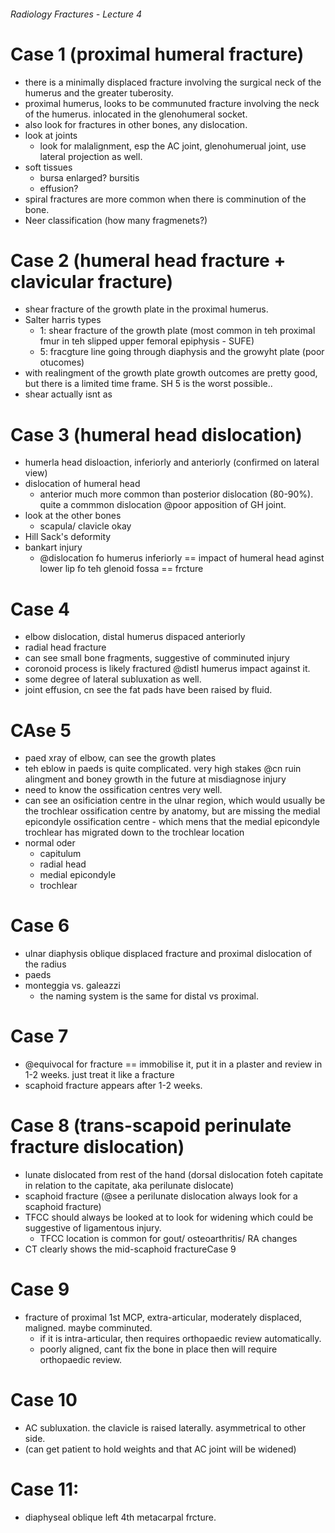 ###### Radiology Fractures - Lecture 4

# Case 1 (proximal humeral fracture)
- there is a minimally displaced fracture involving the surgical neck of the humerus and the greater tuberosity.
- proximal humerus, looks to be communuted fracture involving the neck of the humerus. inlocated in the glenohumeral socket.
- also look for fractures in other bones, any dislocation.
- look at joints
    + look for malalignment, esp the AC joint, glenohumerual joint, use lateral projection as well. 
- soft tissues
    + bursa enlarged? bursitis 
    + effusion?
- spiral fractures are more common when there is comminution of the bone.
- Neer classification (how many fragmenets?)


# Case 2 (humeral head fracture + clavicular fracture)
- shear fracture of the growth plate in the proximal humerus.
- Salter harris types
    + 1: shear fracture of the growth plate (most common in teh proximal fmur in teh slipped upper femoral epiphysis - SUFE)
    + 5: fracgture line going through diaphysis and the growyht plate (poor otucomes)
- with realingment of the growth plate growth outcomes are pretty good, but there is a limited time frame. SH 5 is the worst possible..
- shear actually isnt as


# Case 3 (humeral head dislocation)
- humerla head disloaction, inferiorly and anteriorly (confirmed on lateral view)
- dislocation of humeral head
    + anterior much more common than posterior dislocation (80-90%). quite a commmon dislocation @poor apposition of GH joint.
- look at the other bones
    + scapula/ clavicle okay
- Hill Sack's deformity
- bankart injury
    + @dislocation fo humerus inferiorly == impact of humeral head aginst lower lip fo teh glenoid fossa == frcture


# Case 4 
- elbow dislocation, distal humerus dispaced anteriorly
- radial head fracture
- can see small bone fragments, suggestive of comminuted injury
- coronoid process is likely fractured @distl humerus impact against it.
- some degree of lateral subluxation as well.
- joint effusion, cn see the fat pads have been raised by fluid.


# CAse 5
- paed xray of elbow, can see the growth plates
- teh eblow in paeds is quite complicated. very high stakes @cn ruin alingment and boney growth in the future at misdiagnose injury
- need to know the ossification centres very well.
- can see an osificiation centre in the ulnar region, which would usually be the trochlear ossification centre by anatomy, but are missing the medial epicondyle ossification centre - which mens that the medial epicondyle trochlear has migrated down to the trochlear location
- normal oder
    + capitulum
    + radial head
    + medial epicondyle
    + trochlear


# Case 6
- ulnar diaphysis oblique displaced fracture and proximal dislocation of the radius
- paeds
- monteggia vs. galeazzi
    + the naming system is the same for distal vs proximal.

# Case 7
- @equivocal for fracture == immobilise it, put it in a plaster and review in 1-2 weeks. just treat it like a fracture
- scaphoid fracture appears after 1-2 weeks.

# Case 8 (trans-scapoid perinulate fracture dislocation)
- lunate dislocated from rest of the hand (dorsal dislocation foteh capitate in relation to the capitate, aka perilunate dislocate)
- scaphoid fracture (@see a perilunate dislocation always look for a scaphoid fracture)
- TFCC should always be looked at to look for widening which could be suggestive of ligamentous injury.
    + TFCC location is common for gout/ osteoarthritis/ RA changes
- CT clearly shows the mid-scaphoid fractureCase 9 


# Case 9
- fracture of proximal 1st MCP, extra-articular, moderately displaced, maligned. maybe comminuted. 
    + if it is intra-articular, then requires orthopaedic review automatically.
    + poorly aligned, cant fix the bone in place then will require orthopaedic review.


# Case 10
- AC subluxation. the clavicle is raised laterally. asymmetrical to other side.
- (can get patient to hold weights and that AC joint will be widened)


# Case 11:
- diaphyseal oblique left 4th metacarpal frcture.
